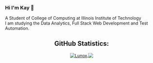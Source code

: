 ### Hi I'm Kay 👋

A Student of College of Computing at Illinois Institute of Technology <br>
I am studying the Data Analytics, Full Stack Web Development and Test Automation.

<p>

<!-- GitHub Stats -->
<H2 align="center"><strong>GitHub Statistics: </strong>
</H2>
    <p align="center">
      <div align="center">
    </p>
    
<a href="https://github.com/Lunox-code?tab=repositories">
  <img align="center" 
       src="https://github-readme-stats.vercel.app/api/top-langs/?username=kay-han&layout=compact&show_icons=true&title_color=81a1c0&icon_color=79ff97&text_color=d5dbe6&bg_color=2e3440" 
       alt='Lunox's favorite languages" >
</a>
  
<a href="https://github.com/kay-han">
  <img align="center"
       src="https://github-readme-stats.vercel.app/api?username=kay-han&show_icons=true&hide=contribs,prs&cache_seconds=86400&theme=nord" >
</a>

<!--
**kay-han/kay-han** is a ✨ _special_ ✨ repository because its `README.md` (this file) appears on your GitHub profile.

Here are some ideas to get you started:

- 🔭 I’m currently working on ...
- 🌱 I’m currently learning ...
- 👯 I’m looking to collaborate on ...
- 🤔 I’m looking for help with ...
- 💬 Ask me about ...
- 📫 How to reach me: ...
- 😄 Pronouns: ...
- ⚡ Fun fact: ...
-->
